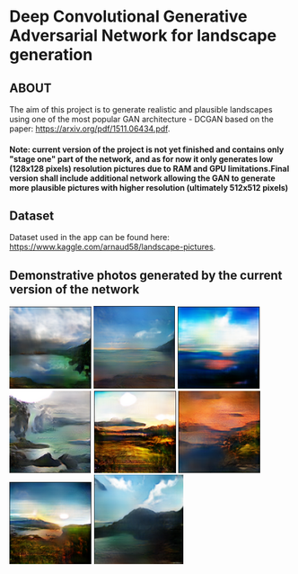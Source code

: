 # Deep Convolutional Generative Adversarial Network for landscape generation

## ABOUT
The aim of this project is to generate realistic and plausible landscapes using one of the most popular GAN architecture - DCGAN based on the paper: https://arxiv.org/pdf/1511.06434.pdf.
#### Note: current version of the project is not yet finished and contains only "stage one" part of the network, and as for now it only generates low (128x128 pixels) resolution pictures due to RAM and GPU limitations.Final version shall include additional network allowing the GAN to generate more plausible pictures with higher resolution (ultimately 512x512 pixels)


## Dataset
Dataset used in the app can be found here: https://www.kaggle.com/arnaud58/landscape-pictures.

## Demonstrative photos generated by the current version of the network
![Image](images/1.png)
![Image](images/2.png)
![Image](images/3.png)
![Image](images/4.png)
![Image](images/5.png)
![Image](images/6.png)
![Image](images/7.png)
![Image](images/8.png)
